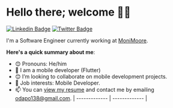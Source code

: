 # Hello there; welcome 👋🏾

[![Linkedin Badge](https://img.shields.io/badge/-oladapodanielolatubosun-blue?style=for-the-badge&logo=Linkedin&logoColor=white&link=https://www.linkedin.com/in/oladapodanielolatubosun)](https://www.linkedin.com/in/oladapodanielolatubosun) [![Twitter Badge](https://img.shields.io/badge/-@dapo_dev-1ca0f1?style=for-the-badge&logo=twitter&logoColor=white&link=https://twitter.com/dapo_dev)](https://twitter.com/dapo_dev)

I'm a Software Engineer currently working at [MoniMoore](https://monimoore.com).

**Here's a quick summary about me**:

- 😊 Pronouns: He/him
- 🌱  I am a mobile developer (Flutter)
- 😊 I’m looking to collaborate on mobile development projects. 
- 💼 Job interests: Mobile Developer.
- 📫 You can [view my resume](https://docs.google.com/document/d/1RjeIMeZAW9A-J0H7TwzMQ7uKAiL88Z0Q_zQ5MG-tt8Q/edit?usp=sharing) and contact me by emailing odapo138@gmail.com.
| ------------- | ------------- |

